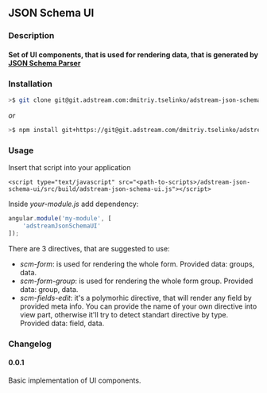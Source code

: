 ## JSON Schema UI
### Description
#### Set of UI components, that is used for rendering data, that is generated by [JSON Schema Parser](https://git.adstream.com/dmitriy.tselinko/adstream-json-schema)

### Installation
```bash
>$ git clone git@git.adstream.com:dmitriy.tselinko/adstream-json-schema-ui.git
```
*or*
```bash
>$ npm install git+https://git@git.adstream.com/dmitriy.tselinko/adstream-json-schema-ui.git --save
```

### Usage
Insert that script into your application
```
<script type="text/javascript" src="<path-to-scripts>/adstream-json-schema-ui/src/build/adstream-json-schema-ui.js"></script>
```
Inside *your-module.js* add dependency:
```javascript
angular.module('my-module', [
    'adstreamJsonSchemaUI'
]);
```
There are 3 directives, that are suggested to use:
 - *scm-form*: is used for rendering the whole form. Provided data: groups, data.
 - *scm-form-group*: is used for rendering the whole form group. Provided data: group, data.
 - *scm-fields-edit*: it's a polymorhic directive, that will render any field by provided meta info.
 You can provide the name of your own directive into view part, otherwise it'll try to detect standart directive by type.
 Provided data: field, data.

### Changelog
#### 0.0.1
Basic implementation of UI components.